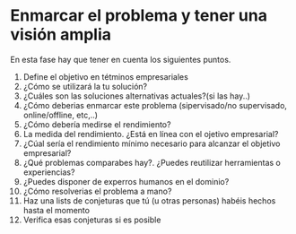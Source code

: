 # Enmarcar el problema y tener una visión amplia

En esta fase hay que tener en cuenta los siguientes puntos.

1. Define el objetivo en tétminos empresariales
2. ¿Cómo se utilizará la tu solución?
3. ¿Cuáles son las soluciones alternativas actuales?(si las hay..)
4. ¿Cómo deberias enmarcar este problema (sipervisado/no supervisado, online/offline, etc,..)
5. ¿Cómo debería medirse el rendimiento?
6. La medida del rendimiento. ¿Está en línea con el ojetivo empresarial?
7. ¿Cúal sería el rendimiento mínimo necesario para alcanzar el objetivo empresarial?
8. ¿Qué problemas comparabes hay?. ¿Puedes reutilizar herramientas o experiencias?
9. ¿Puedes disponer de experros humanos en el dominio?
10. ¿Cómo resolverias el problema a mano?
11. Haz una lists de conjeturas que tú (u otras personas) habéis hechos hasta el momento
12. Verifica esas conjeturas si es posible

